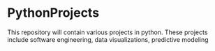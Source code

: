 # PythonProjects
This repository will contain various projects in python. These projects include software engineering, data visualizations, predictive modeling

